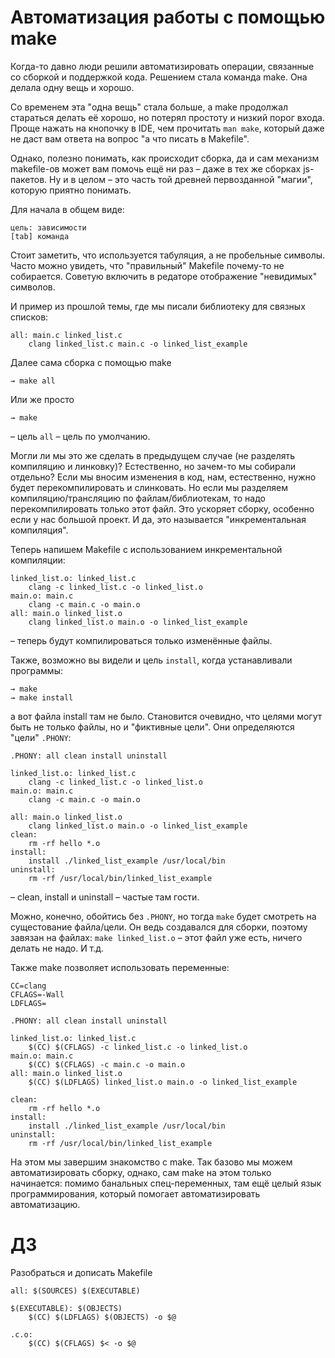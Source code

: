 # Автоматизация работы с помощью make

Когда-то давно люди решили автоматизировать операции,
связанные со сборкой и поддержкой кода. Решением стала команда make.
Она делала одну вещь и хорошо.

Со временем эта "одна вещь" стала больше,
а make продолжал стараться делать её хорошо, но потерял простоту и низкий
порог входа. Проще нажать на кнопочку в IDE, чем прочитать `man make`,
который даже не даст вам ответа на вопрос "а что писать в Makefile".

Однако, полезно понимать, как происходит сборка, да и сам механизм makefile-ов
может вам помочь ещё ни раз – даже в тех же сборках js-пакетов. Ну и в целом –
это часть той древней первозданной "магии", которую приятно понимать.

Для начала в общем виде:

```
цель: зависимости
[tab] команда
```

Стоит заметить, что используется табуляция, а не пробельные символы.
Часто можно увидеть, что "правильный" Makefile почему-то не собирается.
Советую включить в редаторе отображение "невидимых" символов.

И пример из прошлой темы, где мы писали библиотеку для связных списков:

```
all: main.c linked_list.c
	clang linked_list.c main.c -o linked_list_example
```

Далее сама сборка с помощью make

```
→ make all
```

Или же просто

```
→ make
```

– цель `all` – цель по умолчанию.

Могли ли мы это же сделать в предыдущем случае (не разделять компиляцию и линковку)?
Естественно, но зачем-то мы собирали отдельно? Если мы вносим изменения в код,
нам, естественно, нужно будет перекомпилировать и слинковать. Но если мы
разделяем компиляцию/трансляцию по файлам/библиотекам, то надо перекомпилировать
только этот файл. Это ускоряет сборку, особенно если у нас большой проект.
И да, это называется "инкрементальная компиляция".

Теперь напишем Makefile с использованием инкрементальной компиляции:

```
linked_list.o: linked_list.c
	clang -c linked_list.c -o linked_list.o
main.o: main.c
	clang -c main.c -o main.o
all: main.o linked_list.o
	clang linked_list.o main.o -o linked_list_example
```

– теперь будут компилироваться только изменённые файлы.

Также, возможно вы видели и цель `install`, когда устанавливали программы:

```
→ make
→ make install
```

а вот файла install там не было. Становится очевидно, что целями могут быть не
только файлы, но и "фиктивные цели". Они определяются "цели" `.PHONY`:

```
.PHONY: all clean install uninstall

linked_list.o: linked_list.c
	clang -c linked_list.c -o linked_list.o
main.o: main.c
	clang -c main.c -o main.o

all: main.o linked_list.o
	clang linked_list.o main.o -o linked_list_example
clean:
	rm -rf hello *.o
install:
	install ./linked_list_example /usr/local/bin
uninstall:
	rm -rf /usr/local/bin/linked_list_example
```

– clean, install и uninstall – частые там гости.

Можно, конечно, обойтись без `.PHONY`, но тогда `make` будет смотреть на
сущестование файла/цели. Он ведь создавался для сборки, поэтому завязан на файлах:
`make linked_list.o` – этот файл уже есть, ничего делать не надо. И т.д.

Также make позволяет использовать переменные:

```
СС=clang
CFLAGS=-Wall
LDFLAGS=

.PHONY: all clean install uninstall

linked_list.o: linked_list.c
	$(CC) $(CFLAGS) -c linked_list.c -o linked_list.o
main.o: main.c
	$(CC) $(CFLAGS) -c main.c -o main.o
all: main.o linked_list.o
	$(CC) $(LDFLAGS) linked_list.o main.o -o linked_list_example

clean:
	rm -rf hello *.o
install:
	install ./linked_list_example /usr/local/bin
uninstall:
	rm -rf /usr/local/bin/linked_list_example
```

На этом мы завершим знакомство с make. Так базово мы можем автоматизировать сборку,
однако, сам make на этом только начинается: помимо банальных спец-переменных,
там ещё целый язык программирования, который помогает автоматизировать
автоматизацию.

# ДЗ

Разобраться и дописать Makefile

```
all: $(SOURCES) $(EXECUTABLE)

$(EXECUTABLE): $(OBJECTS)
	$(CC) $(LDFLAGS) $(OBJECTS) -o $@

.c.o:
	$(CC) $(CFLAGS) $< -o $@
```
